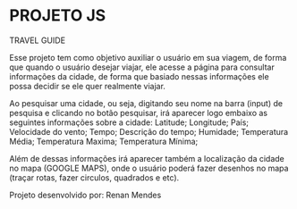# PROJETO JS

TRAVEL GUIDE

Esse projeto tem como objetivo auxiliar o usuário em sua viagem, de forma que quando o usuário desejar viajar, ele acesse a página para consultar informações da cidade, de forma que basiado nessas informações ele possa decidir se ele quer realmente viajar.

Ao pesquisar uma cidade, ou seja, digitando seu nome na barra (input) de pesquisa e clicando no botão pesquisar, irá aparecer logo embaixo as seguintes informações sobre a cidade: 
    Latitude;
    Longitude;
    País;
    Velocidade do vento;
    Tempo;
    Descrição do tempo;
    Humidade;
    Temperatura Média;
    Temperatura Maxima;
    Temperatura Mínima;
    
Além de dessas informações irá aparecer também a localização da cidade no mapa (GOOGLE MAPS), onde o usuário poderá fazer desenhos no mapa (traçar rotas, fazer circulos, quadrados e etc). 

Projeto desenvolvido por: Renan Mendes

